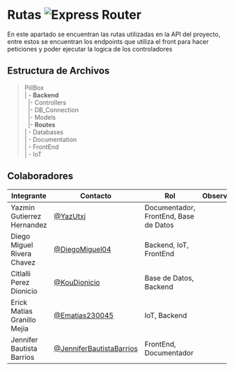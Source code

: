 # Rutas  ![Express Router](https://img.shields.io/badge/Express%20Router-%23404D59?style=for-the-badge&logo=express&logoColor=white)

En este apartado se encuentran las rutas utilizadas en la API del proyecto, entre estos se encuentran los endpoints que utiliza el front para hacer peticiones y poder ejecutar la logica de los controladores

## Estructura de Archivos

>PillBox<br>
>| - **Backend** <br>
>&nbsp;&nbsp;|- Controllers<br>
>&nbsp;&nbsp;|- DB_Connection<br>
>&nbsp;&nbsp;|- Models<br>
>&nbsp;&nbsp;|- **Routes**<br>
>| - Databases<br>
>| - Documentation<br>
>| - FrontEnd<br>
>| - IoT


## Colaboradores  
|Integrante|Contacto|Rol|Observaciones|
|------------|--------|---|---|
|Yazmin Gutierrez Hernandez|[@YazUtxj](https://github.com/YazUtxj)|Documentador, FrontEnd, Base de Datos||
|Diego Miguel Rivera Chavez|[@DiegoMiguel04](https://github.com/DiegoMiguel04)|Backend, IoT, FrontEnd| |
|Citlalli Perez Dionicio |[@KouDionicio](https://github.com/KouDionicio)|Base de Datos, Backend| |
|Erick Matias Granillo Mejia|[@Ematias230045](https://github.com/Ematias230045)|IoT, Backend| |
|Jennifer Bautista Barrios|[@JenniferBautistaBarrios](https://github.com/JenniferBautistaBarrios)|FrontEnd, Documentador| |

